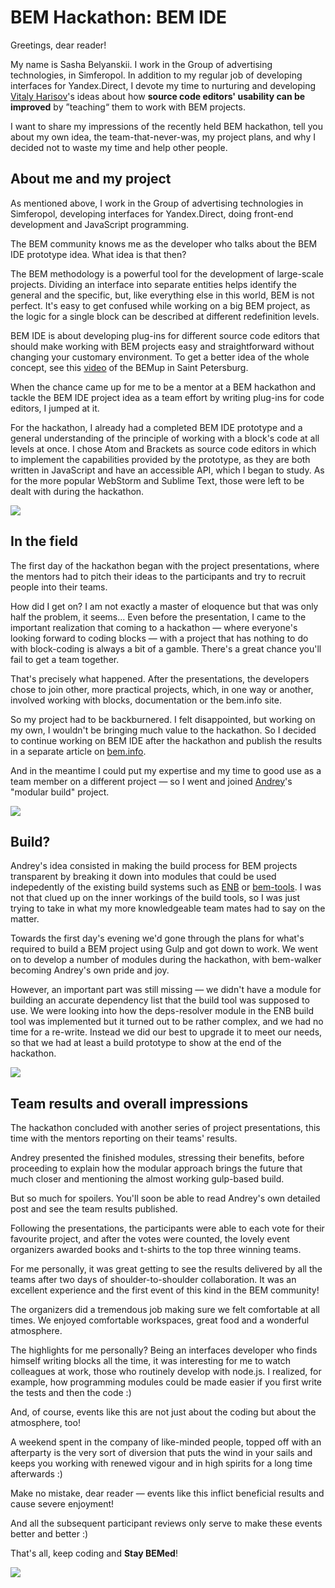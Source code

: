 # BEM Hackathon: BEM IDE

Greetings, dear reader!

My name is Sasha Belyanskii. I work in the Group of advertising technologies, in Simferopol. In addition to my regular job of developing interfaces for Yandex.Direct, I devote my time to nurturing and developing [Vitaly Harisov](https://bem.info/authors/harisov-vitaly/)'s ideas about how **source code editors' usability can be improved** by ”teaching“ them to work with BEM projects.

I want to share my impressions of the recently held BEM hackathon, tell you about my own idea, the team-that-never-was, my project plans, and why I decided not to waste my time and help other people.

## About me and my project

As mentioned above, I work in the Group of advertising technologies in Simferopol, developing interfaces for Yandex.Direct, doing front-end development and JavaScript programming.

The BEM community knows me as the developer who talks about the BEM IDE prototype idea. What idea is that then?

The BEM methodology is a powerful tool for the development of large-scale projects. Dividing an interface into separate entities helps identify the general and the specific, but, like everything else in this world, BEM is not perfect. It's easy to get confused while working on a big BEM project, as the logic for a single block can be described at different redefinition levels.

BEM IDE is about developing plug-ins for different source code editors that should make working with BEM projects easy and straightforward without changing your customary environment. To get a better idea of the whole concept, see this [video](https://events.yandex.ru/lib/talks/2197/) of the BEMup in Saint Petersburg.

When the chance came up for me to be a mentor at a BEM hackathon and tackle the BEM IDE project idea as a team effort by writing plug-ins for code editors, I jumped at it.

For the hackathon, I already had a completed BEM IDE prototype and a general understanding of the principle of working with a block's code at all levels at once. I chose Atom and Brackets as source code editors in which to implement the capabilities provided by the prototype, as they are both written in JavaScript and have an accessible API, which I began to study. As for the more popular WebStorm and Sublime Text, those were left to be dealt with during the hackathon.

![](https://img-fotki.yandex.ru/get/16110/44214498.bb/0_9bbbf_af7a297b_XL.jpg)

## In the field

The first day of the hackathon began with the project presentations, where the mentors had to pitch their ideas to the participants and try to recruit people into their teams.

How did I get on? I am not exactly a master of eloquence but that was only half the problem, it seems... Even before the presentation, I came to the important realization that coming to a hackathon — where everyone's looking forward to coding blocks — with a project that has nothing to do with block-coding is always a bit of a gamble. There's a great chance you'll fail to get a team together.

That's precisely what happened. After the presentations, the developers chose to join other, more practical projects, which, in one way or another, involved working with blocks, documentation or the bem.info site.

So my project had to be backburnered. I felt disappointed, but working on my own, I wouldn't be bringing much value to the hackathon. So I decided to continue working on BEM IDE after the hackathon and publish the results in a separate article on [bem.info](https://bem.info/articles/).

And in the meantime I could put my expertise and my time to good use as a team member on a different project — so I went and joined [Andrey](https://bem.info/authors/abramov-andrey/)'s "modular build" project.

![](https://img-fotki.yandex.ru/get/15498/44214498.bc/0_9bbee_6149623c_XL.jpg)

## Build?

Andrey's idea consisted in making the build process for BEM projects transparent by breaking it down into modules that could be used indepedently of the existing build systems such as [ENB](https://ru.bem.info/tools/bem/enb-bem-examples/) or [bem-tools](https://bem.info/tools/bem/bem-tools/). I was not that clued up on the inner workings of the build tools, so I was just trying to take in what my more knowledgeable team mates had to say on the matter.

Towards the first day's evening we'd gone through the plans for what's required to build a BEM project using Gulp and got down to work. We went on to develop a number of modules during the hackathon, with bem-walker becoming Andrey's own pride and joy.

However, an important part was still missing — we didn't have a module for building an accurate dependency list that the build tool was supposed to use. We were looking into how the deps-resolver module in the ENB build tool was implemented but it turned out to be rather complex, and we had no time for a re-write. Instead we did our best to upgrade it to meet our needs, so that we had at least a build prototype to show at the end of the hackathon.

![](https://img-fotki.yandex.ru/get/16115/44214498.bc/0_9bbed_a19cf4db_XL.jpg)

## Team results and overall impressions

The hackathon concluded with another series of project presentations, this time with the mentors reporting on their teams' results.

Andrey presented the finished modules, stressing their benefits, before proceeding to explain how the modular approach brings the future that much closer and mentioning the almost working gulp-based build.

But so much for spoilers. You'll soon be able to read Andrey's own detailed post and see the team results published.

Following the presentations, the participants were able to each vote for their favourite project, and after the votes were counted, the lovely event organizers awarded books and t-shirts to the top three winning teams.

For me personally, it was great getting to see the results delivered by all the teams after two days of shoulder-to-shoulder collaboration. It was an excellent experience and the first event of this kind in the BEM community!

The organizers did a tremendous job making sure we felt comfortable at all times. We enjoyed comfortable workspaces, great food and a wonderful atmosphere.

The highlights for me personally? Being an interfaces developer who finds himself writing blocks all the time, it was interesting for me to watch colleagues at work, those who routinely develop with node.js. I realized, for example, how programming modules could be made easier if you first write the tests and then the code :)

And, of course, events like this are not just about the coding but about the atmosphere, too!

A weekend spent in the company of like-minded people, topped off with an afterparty is the very sort of diversion that puts the wind in your sails and keeps you working with renewed vigour and in high spirits for a long time afterwards :)

Make no mistake, dear reader — events like this inflict beneficial results and cause severe enjoyment!

And all the  subsequent participant reviews only serve to make these events better and better :)

That's all, keep coding and **Stay BEMed**!

![](https://img-fotki.yandex.ru/get/15493/44214498.bd/0_9bc1a_178d2a58_XL.jpg)